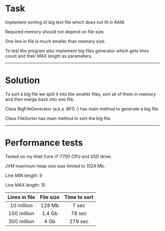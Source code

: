 # Task

Implement sorting of big text file which does not fit in RAM.

Required memory should not depend on file size.

One line in file is much smaller than memory size.

To test the program also implement big files generator which gets lines count and their MAX length as parameters.

---

# Solution

To sort a big file we split it into the smaller files, sort all of them in memory and then merge back into one file.

Class BigFileGenerator (a.k.a. BFG :) has main method to generate a big file.

Class FileSorter has main method to sort the big file.

---

# Performance tests

Tested on my Intel Core i7-7700 CPU and SSD drive.

JVM maximum heap size was limited to 1024 Mb.

Line MIN length: 9

Line MAX length: 15

| Lines in file | File size | Time to sort |
| :------------:|:---------:| :-----------:|
| 10 million    | 128 Mb    | 7 sec        |
| 100 million   | 1.4 Gb    | 78 sec       |
| 300 million   | 4 Gb      | 279 sec      |